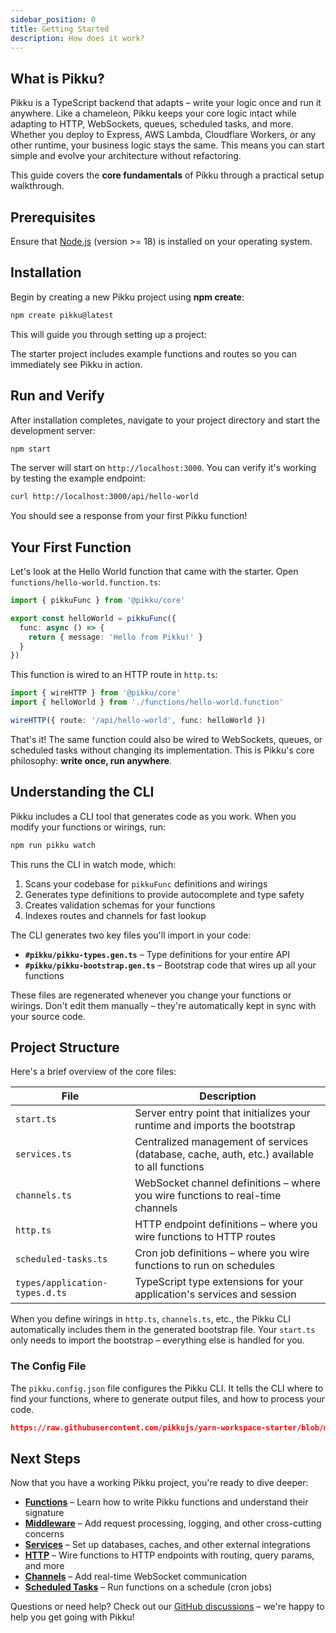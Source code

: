 ```yaml
---
sidebar_position: 0
title: Getting Started
description: How does it work?
---
```


## What is Pikku?

Pikku is a TypeScript backend that adapts – write your logic once and run it anywhere. Like a chameleon, Pikku keeps your core logic intact while adapting to HTTP, WebSockets, queues, scheduled tasks, and more. Whether you deploy to Express, AWS Lambda, Cloudflare Workers, or any other runtime, your business logic stays the same. This means you can start simple and evolve your architecture without refactoring.

This guide covers the **core fundamentals** of Pikku through a practical setup walkthrough.

## Prerequisites

Ensure that [Node.js](https://nodejs.org) (version >= 18) is installed on your operating system.

## Installation

Begin by creating a new Pikku project using **npm create**:

```bash npm2yarn
npm create pikku@latest
```

This will guide you through setting up a project:

<AsciinemaPlayer type="installing" autoPlay />

The starter project includes example functions and routes so you can immediately see Pikku in action.

## Run and Verify

After installation completes, navigate to your project directory and start the development server:

```bash npm2yarn
npm start
```

The server will start on `http://localhost:3000`. You can verify it's working by testing the example endpoint:

```bash
curl http://localhost:3000/api/hello-world
```

You should see a response from your first Pikku function!

## Your First Function

Let's look at the Hello World function that came with the starter. Open `functions/hello-world.function.ts`:

```typescript
import { pikkuFunc } from '@pikku/core'

export const helloWorld = pikkuFunc({
  func: async () => {
    return { message: 'Hello from Pikku!' }
  }
})
```

This function is wired to an HTTP route in `http.ts`:

```typescript
import { wireHTTP } from '@pikku/core'
import { helloWorld } from './functions/hello-world.function'

wireHTTP({ route: '/api/hello-world', func: helloWorld })
```

That's it! The same function could also be wired to WebSockets, queues, or scheduled tasks without changing its implementation. This is Pikku's core philosophy: **write once, run anywhere**.

## Understanding the CLI

Pikku includes a CLI tool that generates code as you work. When you modify your functions or wirings, run:

```bash npm2yarn
npm run pikku watch
```

This runs the CLI in watch mode, which:

1. Scans your codebase for `pikkuFunc` definitions and wirings
2. Generates type definitions to provide autocomplete and type safety
3. Creates validation schemas for your functions
4. Indexes routes and channels for fast lookup

The CLI generates two key files you'll import in your code:

- **`#pikku/pikku-types.gen.ts`** – Type definitions for your entire API
- **`#pikku/pikku-bootstrap.gen.ts`** – Bootstrap code that wires up all your functions

These files are regenerated whenever you change your functions or wirings. Don't edit them manually – they're automatically kept in sync with your source code.

## Project Structure

Here's a brief overview of the core files:

| **File**                    | **Description**                                                                                             |
|-----------------------------|-------------------------------------------------------------------------------------------------------------|
| `start.ts`                   | Server entry point that initializes your runtime and imports the bootstrap                                  |
| `services.ts`               | Centralized management of services (database, cache, auth, etc.) available to all functions                 |
| `channels.ts`               | WebSocket channel definitions – where you wire functions to real-time channels                              |
| `http.ts`                   | HTTP endpoint definitions – where you wire functions to HTTP routes                                          |
| `scheduled-tasks.ts`        | Cron job definitions – where you wire functions to run on schedules                                          |
| `types/application-types.d.ts` | TypeScript type extensions for your application's services and session                                   |

When you define wirings in `http.ts`, `channels.ts`, etc., the Pikku CLI automatically includes them in the generated bootstrap file. Your `start.ts` only needs to import the bootstrap – everything else is handled for you.

### The Config File

The `pikku.config.json` file configures the Pikku CLI. It tells the CLI where to find your functions, where to generate output files, and how to process your code.

```json reference
https://raw.githubusercontent.com/pikkujs/yarn-workspace-starter/blob/main/pikku.config.json
```

## Next Steps

Now that you have a working Pikku project, you're ready to dive deeper:

- **[Functions](/docs/core/functions)** – Learn how to write Pikku functions and understand their signature
- **[Middleware](/docs/core/middleware)** – Add request processing, logging, and other cross-cutting concerns
- **[Services](/docs/core/services)** – Set up databases, caches, and other external integrations
- **[HTTP](/docs/http)** – Wire functions to HTTP endpoints with routing, query params, and more
- **[Channels](/docs/channels)** – Add real-time WebSocket communication
- **[Scheduled Tasks](/docs/scheduled-tasks)** – Run functions on a schedule (cron jobs)

Questions or need help? Check out our [GitHub discussions](https://github.com/pikkujs/pikku) – we're happy to help you get going with Pikku!
